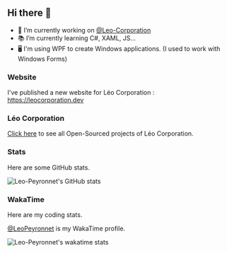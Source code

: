 ## Hi there 👋

- 🔭 I’m currently working on [@Leo-Corporation](https://github.com/Leo-Corporation)
- 📚 I’m currently learning C#, XAML, JS...
- 🖥 I'm using WPF to create Windows applications. (I used to work with Windows Forms)

### Website
I've published a new website for Léo Corporation : https://leocorporation.dev

### Léo Corporation
[Click here](https://github.com/Leo-Corporation) to see all Open-Sourced projects of Léo Corporation.

### Stats
Here are some GitHub stats.

![Leo-Peyronnet's GitHub stats](https://github-readme-stats.vercel.app/api?username=Leo-Peyronnet&count_private=true&show_icons=true&theme=dark)

### WakaTime
Here are my coding stats.

[@LeoPeyronnet](https://wakatime.com/@LeoPeyronnet) is my WakaTime profile.

![Leo-Peyronnet's wakatime stats](https://github-readme-stats.vercel.app/api/wakatime?username=LeoPeyronnet&layout=compact&theme=dark)
